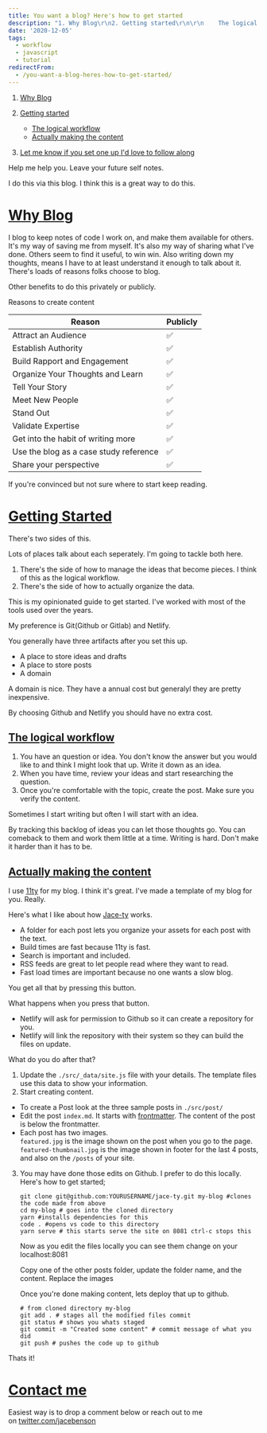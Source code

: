 ```yaml
---
title: You want a blog? Here's how to get started
description: "1. Why Blog\r\n2. Getting started\r\n\r\n    The logical workflow\r\n    Actually making the content\r\n3. Let me know if you set one up I'd love to follow along\r\n\r\nHe..."
date: '2020-12-05'
tags:
  - workflow
  - javascript
  - tutorial
redirectFrom:
  - /you-want-a-blog-heres-how-to-get-started/
---
```


<!--StartFragment-->

1. [Why Blog](https://jace.pro/post/2020-12-05-own-your-content-getting-started/#why-blog)
2. [Getting started](https://jace.pro/post/2020-12-05-own-your-content-getting-started/#getting-started)

   * [The logical workflow](https://jace.pro/post/2020-12-05-own-your-content-getting-started/#the-logical-workflow)
   * [Actually making the content](https://jace.pro/post/2020-12-05-own-your-content-getting-started/#actually-making-the-content)
3. [Let me know if you set one up I'd love to follow along](https://jace.pro/post/2020-12-05-own-your-content-getting-started/#contact-me)

Help me help you. Leave your future self notes.

I do this via this blog. I think this is a great way to do this.[](<>)

# [Why Blog](https://jace.pro/post/2020-12-05-own-your-content-getting-started/#why-blog)

I blog to keep notes of code I work on, and make them available for others. It's my way of saving me from myself. It's also my way of sharing what I've done. Others seem to find it useful, to win win. Also writing down my thoughts, means I have to at least understand it enough to talk about it. There's loads of reasons folks choose to blog.

Other benefits to do this privately or publicly.

Reasons to create content

| Reason                                 | Publicly |
| -------------------------------------- | -------- |
| Attract an Audience                    | ✅        |
| Establish Authority                    | ✅        |
| Build Rapport and Engagement           | ✅        |
| Organize Your Thoughts and Learn       | ✅        |
| Tell Your Story                        | ✅        |
| Meet New People                        | ✅        |
| Stand Out                              | ✅        |
| Validate Expertise                     | ✅        |
| Get into the habit of writing more     | ✅        |
| Use the blog as a case study reference | ✅        |
| Share your perspective                 | ✅        |

If you're convinced but not sure where to start keep reading.[](<>)

# [Getting Started](https://jace.pro/post/2020-12-05-own-your-content-getting-started/#getting-started)

There's two sides of this.

Lots of places talk about each seperately. I'm going to tackle both here.

1. There's the side of how to manage the ideas that become pieces. I think of this as the logical workflow.
2. There's the side of how to actually organize the data.

This is my opinionated guide to get started. I've worked with most of the tools used over the years.

My preference is Git(Github or Gitlab) and Netlify.

You generally have three artifacts after you set this up.

* A place to store ideas and drafts
* A place to store posts
* A domain

A domain is nice. They have a annual cost but generalyl they are pretty inexpensive.

By choosing Github and Netlify you should have no extra cost.[](<>)

## [The logical workflow](https://jace.pro/post/2020-12-05-own-your-content-getting-started/#the-logical-workflow)

1. You have an question or idea. You don't know the answer but you would like to and think I might look that up. Write it down as an idea.
2. When you have time, review your ideas and start researching the question.
3. Once you're comfortable with the topic, create the post. Make sure you verify the content.

Sometimes I start writing but often I will start with an idea.

By tracking this backlog of ideas you can let those thoughts go. You can comeback to them and work them little at a time. Writing is hard. Don't make it harder than it has to be.[](<>)

## [Actually making the content](https://jace.pro/post/2020-12-05-own-your-content-getting-started/#actually-making-the-content)

I use [11ty](https://11ty.dev/) for my blog. I think it's great. I've made a template of my blog for you. Really.

Here's what I like about how [Jace-ty](https://github.com/jacebenson/jace-ty) works.

* A folder for each post lets you organize your assets for each post with the text.
* Build times are fast because 11ty is fast.
* Search is important and included.
* RSS feeds are great to let people read where they want to read.
* Fast load times are important because no one wants a slow blog.

You get all that by pressing this button.

[<!-- External image: ![Deploy to Netlify](https://www.netlify.com/img/deploy/button.svg) -->](https://app.netlify.com/start/deploy?repository=https://github.com/jacebenson/jace-ty)

What happens when you press that button.

* Netlify will ask for permission to Github so it can create a repository for you.
* Netlify will link the repository with their system so they can build the files on update.

What do you do after that?

1. Update the `./src/_data/site.js` file with your details. The template files use this data to show your information.
2. Start creating content.

* To create a Post look at the three sample posts in `./src/post/`
* Edit the post `index.md`. It starts with [frontmatter](https://www.11ty.dev/docs/data-frontmatter/). The content of the post is below the frontmatter.
* Each post has two images.\
  `featured.jpg` is the image shown on the post when you go to the page.\
  `featured-thumbnail.jpg` is the image shown in footer for the last 4 posts, and also on the `/posts` of your site.

3. You may have done those edits on Github. I prefer to do this locally. Here's how to get started;

   ```shell
   git clone git@github.com:YOURUSERNAME/jace-ty.git my-blog #clones the code made from above
   cd my-blog # goes into the cloned directory
   yarn #installs dependencies for this
   code . #opens vs code to this directory
   yarn serve # this starts serve the site on 8081 ctrl-c stops this
   ```

   Now as you edit the files locally you can see them change on your localhost:8081

   Copy one of the other posts folder, update the folder name, and the content. Replace the images

   Once you're done making content, lets deploy that up to github.

   ```shell
   # from cloned directory my-blog
   git add . # stages all the modified files commit
   git status # shows you whats staged
   git commit -m "Created some content" # commit message of what you did
   git push # pushes the code up to github
   ```

Thats it!

[](<>)

# [Contact me](https://jace.pro/post/2020-12-05-own-your-content-getting-started/#contact-me)

Easiest way is to drop a comment below or reach out to me on [twitter.com/jacebenson](https://twitter.com/jacebenson)

<!--EndFragment-->